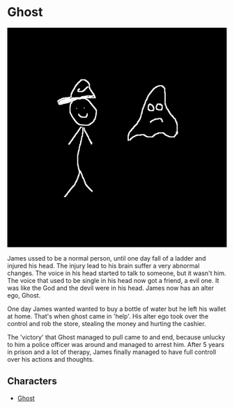# Ghost

![Ghost](../images/ghost-movie.jpg)

James ussed to be a normal person, until one day fall of a ladder and injured his head. The injury lead to his brain suffer a very abnormal
changes. The voice in his head started to talk to someone, but it wasn't him. The voice that used to be single in his head now got a friend,
a evil one. It was like the God and the devil were in his head. James now has an alter ego, Ghost.

One day James wanted wanted to buy a bottle of water but he left his wallet at home. That's when ghost came in 'help'. His alter ego took
over the control and rob the store, stealing the money and hurting the cashier.

The 'victory' that Ghost managed to pull came to and end, because unlucky to him a police officer was around and managed to arrest him.
After 5 years in prison and a lot of therapy, James finally managed to have full controll over his actions and thoughts.

## Characters

- [Ghost](../villains/ghost.md)
